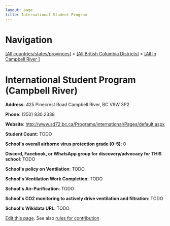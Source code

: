 ```yaml
---
layout: page
title: International Student Program
---
```

# Navigation

[[All countries/states/provinces]](../../..) > [[All British Columbia Districts]](../..) > [[All In Campbell River ]](..)

# International Student Program (Campbell River)

**Address**: 425 Pinecrest Road Campbell River, BC V9W 3P2

**Phone**: (250) 830.2338

**Website**: <http://www.sd72.bc.ca/Programs/international/Pages/default.aspx>

**Student Count**: TODO

**School's overall airborne virus protection grade (0-5)**: 0

**Discord, Facebook, or WhatsApp group for discovery/advocacy for THIS school**: TODO

**School's policy on Ventilation**: TODO

**School's Ventilation Work Completion**: TODO

**School's Air-Purification**: TODO

**School's CO2 monitoring to actively drive ventilation and filtration**: TODO

**School's Wikidata URL**: TODO


[Edit this page](https://github.com/ventilate-schools/BC/edit/main/./Campbell_River/International_Student_Program.md). See also [rules for contribution](../../../contribution-rules/)